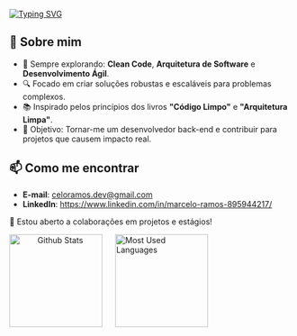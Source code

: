 <p float="left">
   <a href="https://git.io/typing-svg"><img src="https://readme-typing-svg.demolab.com?font=Fira+Code&size=24&pause=1000&color=abd200&width=520&height=55&lines=Hello%2C+World!" alt="Typing SVG" /></a>
</p>

## 🌟 Sobre mim
- 🌱 Sempre explorando: **Clean Code**, **Arquitetura de Software** e **Desenvolvimento Ágil**.
- 🔍 Focado em criar soluções robustas e escaláveis para problemas complexos.
- 📚 Inspirado pelos princípios dos livros **"Código Limpo"** e **"Arquitetura Limpa"**.
- 🎯 Objetivo: Tornar-me um desenvolvedor back-end e contribuir para projetos que causem impacto real.

## 📫 Como me encontrar
- **E-mail**: celoramos.dev@gmail.com
- **LinkedIn**: https://www.linkedin.com/in/marcelo-ramos-895944217/  

🤝 Estou aberto a colaborações em projetos e estágios!

<p align="center">
  <img
      align="left"
      alt="Github Stats"
      height="165"
      style="padding-right: 20px;"
      src="https://github-readme-stats.vercel.app/api?username=celoramos&show_icons=true&theme=github_dark&include_all_commits=true&locale=pt-br"
  />

  <img
      align="left"
      alt="Most Used Languages"
      height="165"
      src="https://github-readme-stats.vercel.app/api/top-langs/?username=celoramos&theme=github_dark&layout=compact&custom_title=Tecnologias&langs_count=5"
  />
</p>

<br clear="both"/>
